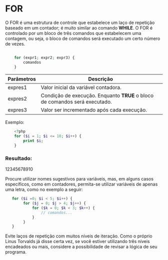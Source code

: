 # FOR
 
O FOR é uma estrutura de controle que estabelece um laço de repetição 
baseado em um contador; é muito similar ao comando **WHILE**. O FOR é controlado 
por um bloco de três comandos que estabelecem uma contagem, ou seja, o bloco 
de comandos será executado um certo número de vezes.

```php
    
    for (expr1; expr2; expr3) {
   	    comandos
    }
```

Parâmetros | Descrição
---------- | ---------
expres1    | Valor inicial da variável contadora.
expres2    | Condição de execução. Enquanto **TRUE** o bloco de comandos será executado.
expres3    | Valor ser incrementado após cada execução.

Exemplo:

```php
    <?php
    for ($i = 1; $i <= 10; $i++) {
   	    print $i;
    }
```

### Resultado:
12345678910

Procure utilizar nomes sugestivos para variáveis, mas, em alguns casos específicos,
como em contadores, permita-se utilizar variáveis de apenas uma letra, como no 
exemplo a seguir:
 
```php
   for ($i =0; $i < 5; $i++) {
        for ($j = 0; $j > 4; $j++) {
        	for ($k = 0; $k < 3; $k++) {
        		// comandos...
        	}
        }
   }
```   
Evite laços de repetição com muitos níveis de iteração. Como o próprio Linus
Torvalds já disse certa vez, se você estiver utilizando três níveis 
encadeados ou mais, considere a possibilidade de revisar a lógica de seu
programa.


